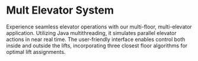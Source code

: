 # Mult Elevator System

Experience seamless elevator operations with our multi-floor, multi-elevator application. Utilizing Java multithreading, it simulates parallel elevator actions in near real time. The user-friendly interface enables control both inside and outside the lifts, incorporating three closest floor algorithms for optimal lift assignments.
